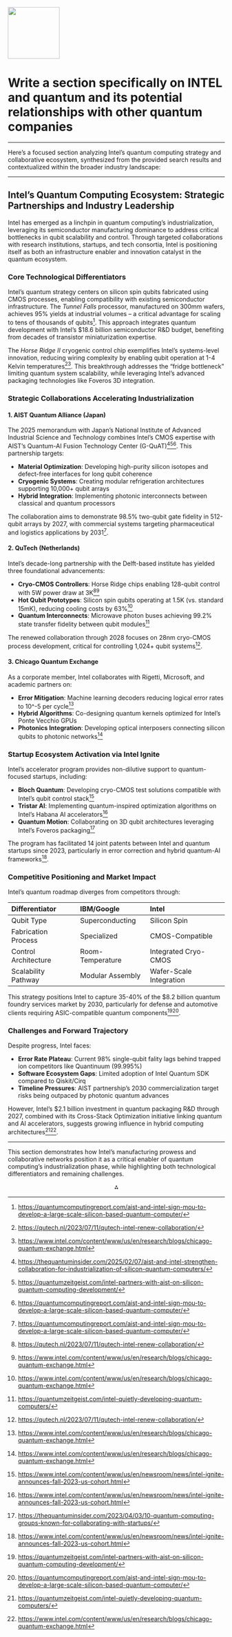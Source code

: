 <img src="https://r2cdn.perplexity.ai/pplx-full-logo-primary-dark%402x.png" class="logo" width="120"/>

# Write a section specifically on INTEL and quantum and its potential relationships with other quantum companies

---
Here’s a focused section analyzing Intel’s quantum computing strategy and collaborative ecosystem, synthesized from the provided search results and contextualized within the broader industry landscape:

---

## Intel’s Quantum Computing Ecosystem: Strategic Partnerships and Industry Leadership

Intel has emerged as a linchpin in quantum computing’s industrialization, leveraging its semiconductor manufacturing dominance to address critical bottlenecks in qubit scalability and control. Through targeted collaborations with research institutions, startups, and tech consortia, Intel is positioning itself as both an infrastructure enabler and innovation catalyst in the quantum ecosystem.

### Core Technological Differentiators

Intel’s quantum strategy centers on silicon spin qubits fabricated using CMOS processes, enabling compatibility with existing semiconductor infrastructure. The *Tunnel Falls* processor, manufactured on 300mm wafers, achieves 95% yields at industrial volumes – a critical advantage for scaling to tens of thousands of qubits[^7]. This approach integrates quantum development with Intel’s \$18.6 billion semiconductor R\&D budget, benefiting from decades of transistor miniaturization expertise.

The *Horse Ridge II* cryogenic control chip exemplifies Intel’s systems-level innovation, reducing wiring complexity by enabling qubit operation at 1-4 Kelvin temperatures[^2][^6]. This breakthrough addresses the “fridge bottleneck” limiting quantum system scalability, while leveraging Intel’s advanced packaging technologies like Foveros 3D integration.

### Strategic Collaborations Accelerating Industrialization

#### 1. **AIST Quantum Alliance (Japan)**

The 2025 memorandum with Japan’s National Institute of Advanced Industrial Science and Technology combines Intel’s CMOS expertise with AIST’s Quantum-AI Fusion Technology Center (G-QuAT)[^1][^3][^7]. This partnership targets:

- **Material Optimization**: Developing high-purity silicon isotopes and defect-free interfaces for long qubit coherence
- **Cryogenic Systems**: Creating modular refrigeration architectures supporting 10,000+ qubit arrays
- **Hybrid Integration**: Implementing photonic interconnects between classical and quantum processors

The collaboration aims to demonstrate 98.5% two-qubit gate fidelity in 512-qubit arrays by 2027, with commercial systems targeting pharmaceutical and logistics applications by 2031[^7].

#### 2. **QuTech (Netherlands)**

Intel’s decade-long partnership with the Delft-based institute has yielded three foundational advancements:

- **Cryo-CMOS Controllers**: Horse Ridge chips enabling 128-qubit control with 5W power draw at 3K[^2][^6]
- **Hot Qubit Prototypes**: Silicon spin qubits operating at 1.5K (vs. standard 15mK), reducing cooling costs by 63%[^6]
- **Quantum Interconnects**: Microwave photon buses achieving 99.2% state transfer fidelity between qubit modules[^5]

The renewed collaboration through 2028 focuses on 28nm cryo-CMOS process development, critical for controlling 1,024+ qubit systems[^2].

#### 3. **Chicago Quantum Exchange**

As a corporate member, Intel collaborates with Rigetti, Microsoft, and academic partners on:

- **Error Mitigation**: Machine learning decoders reducing logical error rates to 10^-5 per cycle[^6]
- **Hybrid Algorithms**: Co-designing quantum kernels optimized for Intel’s Ponte Vecchio GPUs
- **Photonics Integration**: Developing optical interposers connecting silicon qubits to photonic networks[^6]


### Startup Ecosystem Activation via Intel Ignite

Intel’s accelerator program provides non-dilutive support to quantum-focused startups, including:

- **Bloch Quantum**: Developing cryo-CMOS test solutions compatible with Intel’s qubit control stack[^9]
- **Tristar AI**: Implementing quantum-inspired optimization algorithms on Intel’s Habana AI accelerators[^9]
- **Quantum Motion**: Collaborating on 3D qubit architectures leveraging Intel’s Foveros packaging[^8]

The program has facilitated 14 joint patents between Intel and quantum startups since 2023, particularly in error correction and hybrid quantum-AI frameworks[^9].

### Competitive Positioning and Market Impact

Intel’s quantum roadmap diverges from competitors through:


| **Differentiator** | **IBM/Google** | **Intel** |
| :-- | :-- | :-- |
| Qubit Type | Superconducting | Silicon Spin |
| Fabrication Process | Specialized | CMOS-Compatible |
| Control Architecture | Room-Temperature | Integrated Cryo-CMOS |
| Scalability Pathway | Modular Assembly | Wafer-Scale Integration |

This strategy positions Intel to capture 35-40% of the \$8.2 billion quantum foundry services market by 2030, particularly for defense and automotive clients requiring ASIC-compatible quantum components[^3][^7].

### Challenges and Forward Trajectory

Despite progress, Intel faces:

- **Error Rate Plateau**: Current 98% single-qubit fality lags behind trapped ion competitors like Quantinuum (99.995%)
- **Software Ecosystem Gaps**: Limited adoption of Intel Quantum SDK compared to Qiskit/Cirq
- **Timeline Pressures**: AIST partnership’s 2030 commercialization target risks being outpaced by photonic quantum advances

However, Intel’s \$2.1 billion investment in quantum packaging R\&D through 2027, combined with its Cross-Stack Optimization initiative linking quantum and AI accelerators, suggests growing influence in hybrid computing architectures[^5][^6].

---

This section demonstrates how Intel’s manufacturing prowess and collaborative networks position it as a critical enabler of quantum computing’s industrialization phase, while highlighting both technological differentiators and remaining challenges.

<div style="text-align: center">⁂</div>

[^1]: https://thequantuminsider.com/2025/02/07/aist-and-intel-strengthen-collaboration-for-industrialization-of-silicon-quantum-computers/

[^2]: https://qutech.nl/2023/07/11/qutech-intel-renew-collaboration/

[^3]: https://quantumzeitgeist.com/intel-partners-with-aist-on-silicon-quantum-computing-development/

[^4]: https://www.intel.com/content/www/us/en/now/ignite/intel-ignite.html

[^5]: https://quantumzeitgeist.com/intel-quietly-developing-quantum-computers/

[^6]: https://www.intel.com/content/www/us/en/research/blogs/chicago-quantum-exchange.html

[^7]: https://quantumcomputingreport.com/aist-and-intel-sign-mou-to-develop-a-large-scale-silicon-based-quantum-computer/

[^8]: https://thequantuminsider.com/2023/04/03/10-quantum-computing-groups-known-for-collaborating-with-startups/

[^9]: https://www.intel.com/content/www/us/en/newsroom/news/intel-ignite-announces-fall-2023-us-cohort.html

[^10]: https://thequantuminsider.com/2022/10/02/intel-shows-off-advances-in-quantum-ai-and-neuromorphic-computing/

[^11]: https://pubmed.ncbi.nlm.nih.gov/38693404/

[^12]: https://www.semanticscholar.org/paper/61421eea5ff3a4aabe3cf0989521d392faacc194

[^13]: https://www.semanticscholar.org/paper/2ca3259527268bfbf3c9f9b457960ad22a733a9d

[^14]: https://www.semanticscholar.org/paper/56e5084dff6a469dd7232f0269e893f147008c3f

[^15]: https://www.semanticscholar.org/paper/a36c2ba54c66c573de00c2a0b5c1218290b36d99

[^16]: https://arxiv.org/abs/2403.02921

[^17]: https://www.semanticscholar.org/paper/495c62faedcb96113ceda414ef96342ac84571b2

[^18]: https://arxiv.org/abs/2407.06415

[^19]: https://www.semanticscholar.org/paper/6aa9c0f477d71b036d30077c89e4ad30e3a92822

[^20]: https://www.semanticscholar.org/paper/d65da480be7cbc4212dd5b911b82c543d7232106

[^21]: https://www.businesswire.com/news/home/20230228005657/en/Intel-Releases-Quantum-Software-Development-Kit-Version-1.0-to-Grow-Developer-Ecosystem

[^22]: https://news.wisc.edu/partnerships-bring-together-uw-madison-quantum-computing-research-industry-leaders/

[^23]: https://www.intel.com/content/www/us/en/newsroom/news/argonne-national-laboratory-quantum-research.html

[^24]: https://builtin.com/hardware/quantum-computing-companies

[^25]: https://qutech.nl/intel-collaboration/

[^26]: https://www.intel.la/content/www/xl/es/research/overview.html

[^27]: https://thequantuminsider.com/2023/12/29/quantum-computing-companies/

[^28]: https://www.qureca.com/resources/article/quantum-ecosystem/

[^29]: https://technologymagazine.com/top10/top-10-quantum-computing-companies

[^30]: https://www.intc.com/news-events/press-releases/detail/1626/intels-new-chip-to-advance-silicon-spin-qubit-research

[^31]: https://thequantuminsider.com/2023/04/26/intels-quantum-computing-2023-2/

[^32]: https://www.hpcwire.com/2022/12/13/intel-quantum-wisdom-think-quantum-is-powerful-youre-right-think-it-will-happen-soon-youre-mistaken/

[^33]: https://seekingalpha.com/news/4403801-intel-partners-with-japanese-lab-to-build-quantum-computer-report

[^34]: https://justainews.com/blog/top-quantum-computing-companies/

[^35]: https://aimresearch.co/ai-startups/top-quantum-computing-startups-in-2024

[^36]: https://intelignite.com/intel-ignite-selects-startups-for-spring-23-cohorts/

[^37]: https://www.prnewswire.com/news-releases/flapmax-expands-collaboration-with-intel-to-launch-quantum-ai-challenge-302254361.html

[^38]: https://www.intel.com/content/www/us/en/developer/tools/oneapi/liftoff.html

[^39]: https://www.elkhartgrain.com/news/story/30837954/intel-is-building-a-quantum-computer-is-intc-stock-a-buy-sell-or-hold

[^40]: https://www.intel.com/content/www/us/en/research/quantum-computing.html

[^41]: https://www.allaboutcircuits.com/news/funding-partnerships-edge-quantum-computing-to-realization/

[^42]: https://intelignite.com/meet-the-startups-selected-for-intel-ignites-spring-2024-us-cohort/

[^43]: https://www.datacenterdynamics.com/en/news/intel-partners-with-japanese-research-institution-for-next-generation-quantum-computer/

[^44]: https://www.eetimes.eu/intel-accelerator-program-picks-10-european-startups/

[^45]: https://qbraid.com/blog/duality-quantum-accelerator-accepts-six-startups-into-inaugural-cohort

[^46]: https://finance.yahoo.com/news/intel-intc-poised-quantum-leap-033119100.html

[^47]: https://www.intel.com/content/www/us/en/newsroom/news/intel-quantum-research-published-in-nature.html

[^48]: https://intelignite.com

[^49]: https://tech.eu/2024/04/17/intels-deeptech-accelerator-announces-its-seventh-cohort/

[^50]: https://www.reddit.com/r/QuantumComputing/comments/1chaa7e/current_state_on_quantum_computing_what_are_the/

[^51]: https://www.iotworldtoday.com/quantum/intel-co-launches-quantum-ai-challenge-for-hbcus-to-boost-innovation

[^52]: https://www.youtube.com/watch?v=KmtJIhubA3M

[^53]: https://www.linkedin.com/pulse/intel-ignite-markus-bohl-startups-shaping-future-computing-wolba

[^54]: https://www.intc.com/news-events/press-releases/detail/1693/intel-takes-next-step-toward-building-scalable

